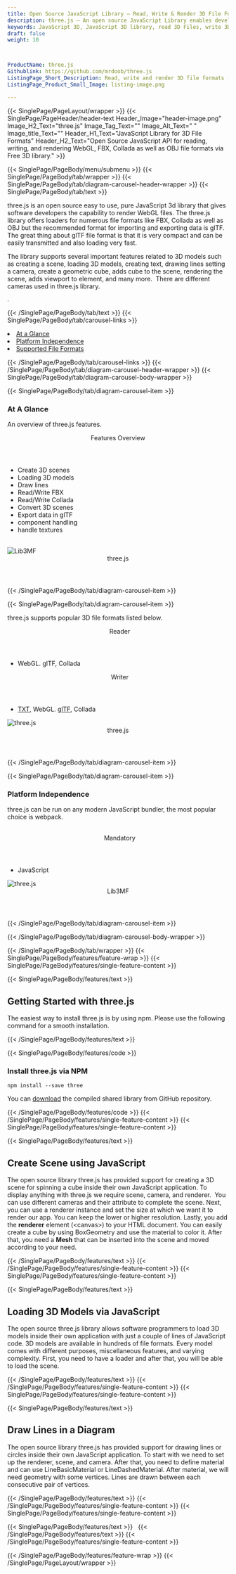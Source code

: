 ```yaml
---
title: Open Source JavaScript Library – Read, Write & Render 3D File Formats
description: three.js – An open source JavaScript Library enables developers to read, write, render and convert 3D File Formats like WebGL, FBX, Collada & OBJ etc.
keywords: JavaScript 3D, JavaScript 3D library, read 3D Files, write 3D Files, convert 3D Files, Open Source 3D library, Render 3D files, Open Source JS Library, render 3D WebGL, read FBX files, read 3D Collada Files
draft: false
weight: 10



ProductName: three.js   
Githublink: https://github.com/mrdoob/three.js
ListingPage_Short_Description: Read, write and render 3D file formats (WebGL, FBX, Collada, and OBJ) via open source 3D library with ease.
ListingPage_Product_Small_Image: listing-image.png 

---
```


{{< SinglePage/PageLayout/wrapper >}}
{{< SinglePage/PageHeader/header-text
Header_Image="header-image.png"
Image_H2_Text="three.js"
Image_Tag_Text=""
Image_Alt_Text=" "
Image_title_Text=""
Header_H1_Text="JavaScript Library for 3D File Formats"
Header_H2_Text="Open Source JavaScript API for reading, writing, and rendering WebGL, FBX, Collada as well as OBJ file formats via Free 3D library." >}}

{{< SinglePage/PageBody/menu/submenu >}}
{{< SinglePage/PageBody/tab/wrapper >}}
{{< SinglePage/PageBody/tab/diagram-carousel-header-wrapper >}}
{{< SinglePage/PageBody/tab/text >}}



<p>three.js is an open source easy to use, pure JavaScript 3d library that gives software developers the capability to render WebGL files. The three.js library offers loaders for numerous file formats like FBX, Collada as well as OBJ but the recommended format for importing and exporting data is glTF.  The great thing about glTF file format is that it is very compact and can be easily transmitted and also loading very fast.</p>
<p>The library supports several important features related to 3D models such as creating a scene, loading 3D models, creating text, drawing lines setting a camera, create a geometric cube, adds cube to the scene, rendering the scene, adds viewport to element, and many more.  There are different cameras used in three.js library.</p>
<p><span style="font-size: 12.16px;">.</span></p>

{{< /SinglePage/PageBody/tab/text >}}
{{< SinglePage/PageBody/tab/carousel-links >}}

<li data-target="#diagramcarousel" data-slide-to="0"><a href="#">At a Glance</a></li>
<li data-target="#diagramcarousel" data-slide-to="2"><a href="#">Platform Independence</a></li>
<li data-target="#diagramcarousel" data-slide-to="1"><a class="activetab" href="#">Supported File Formats</a></li>


{{< /SinglePage/PageBody/tab/carousel-links >}}
{{< /SinglePage/PageBody/tab/diagram-carousel-header-wrapper >}}
{{< SinglePage/PageBody/tab/diagram-carousel-body-wrapper >}}

{{< SinglePage/PageBody/tab/diagram-carousel-item >}}
<h3>At A Glance</h3>
<p>An overview of three.js features.</p>
<div class="diagram1 d1-poi">
<div class="d1-row">
<div class="d1-col d1-right"><header>Features Overview</header>
<ul>
<li>Create 3D scenes</li>
<li>Loading 3D models</li>
<li>Draw lines</li>
<li>Read/Write FBX</li>
<li>Read/Write Collada</li>
<li>Convert 3D scenes</li>
<li>Export data in glTF</li>
<li>component handling</li>
<li>handle textures</li>
</ul>
</div>
<!--/left-->
<div class="d1-col d1-right"> </div>
</div>
<div class="d1-logo"><img class="bg-lite" src='listing-image.png' alt="Lib3MF"><header>three.js</header><footer><small></small></footer></div>
<!--/logo--></div>
<!--/diagram1-->
{{< /SinglePage/PageBody/tab/diagram-carousel-item >}}

{{< SinglePage/PageBody/tab/diagram-carousel-item >}}
<p>three.js supports popular 3D file formats listed below.</p>
<div class="diagram1 d2  d1-poi">
<div class="d1-row">
<div class="d1-col d1-left"><header><i class="fa fa-arrows-v "> </i> Reader</header>
<ul>
<li>WebGL. glTF, Collada</li>
</ul>
</div>
<!--/left-->
<div class="d1-col d1-right"><header><i class="fa  fa-long-arrow-down"> </i> Writer</header>
<ul>
<li><a href="https://docs.fileformat.com/word-processing/txt/">TXT</a>, WebGL. <a href="https://docs.fileformat.com/3d/gltf/">glTF</a>, Collada</li>
</ul>
</div>
<!--/right--></div>
<!--/row-->
<div class="d1-logo"><img class="bg-lite" src='listing-image.png' alt="three.js"><header>three.js</header><footer><small></small></footer></div>
<!--/logo--></div>
<!--/diagram2-->
{{< /SinglePage/PageBody/tab/diagram-carousel-item >}}

{{< SinglePage/PageBody/tab/diagram-carousel-item >}}
<h3>Platform Independence</h3>
<p>three.js can be run on any modern JavaScript bundler, the most popular choice is webpack.</p>
<div class="diagram1 d1-poi">
<div class="d1-row">
<div class="d1-col d1-left"> </div>
<div class="d1-col d1-right"><header><i class="fa fa-cubes"> </i> Mandatory</header>
<ul>
<li>JavaScript </li>
</ul>
</div>
<!--/left
<div class="d1-col d1-right">&nbsp;</div> --> <!--/right--></div>
<!--/row-->
<div class="d1-logo"><img class="bg-lite" src='listing-image.png' alt="three.js"><header>Lib3MF</header><footer><small></small></footer></div>
<!--/logo--></div>
<!--/diagram2 -->
{{< /SinglePage/PageBody/tab/diagram-carousel-item >}}

{{< /SinglePage/PageBody/tab/diagram-carousel-body-wrapper >}}

{{< /SinglePage/PageBody/tab/wrapper >}}
{{< SinglePage/PageBody/features/feature-wrap >}}
{{< SinglePage/PageBody/features/single-feature-content >}}

{{< SinglePage/PageBody/features/text >}}
<h2 class="h2title">Getting Started with three.js</h2>
<p>The easiest way to install three.js is by using npm. Please use the following command for a smooth installation. </p>
{{< /SinglePage/PageBody/features/text >}}

{{< SinglePage/PageBody/features/code >}}
<h3><strong>Install three.js via NPM</strong></h3>
<pre><code class="html">npm install --save three </code></pre>

<p>You can <a href="https://github.com/mrdoob/three.js/archive/dev.zip">download</a> the compiled shared library from GitHub repository.</p>

{{< /SinglePage/PageBody/features/code >}}
{{< /SinglePage/PageBody/features/single-feature-content >}}
{{< SinglePage/PageBody/features/single-feature-content >}}

{{< SinglePage/PageBody/features/text >}}
<h2 class="h2title">Create Scene using JavaScript</h2>
<p>The open source library three.js has provided support for creating a 3D scene for spinning a cube inside their own JavaScript application. To display anything with three.js we require scene, camera, and renderer.  You can use different cameras and their attribute to complete the scene. Next, you can use a renderer instance and set the size at which we want it to render our app. You can keep the lower or higher resolution. Lastly, you add the <strong>renderer</strong> element (&lt;canvas&gt;) to your HTML document. You can easily create a cube by using BoxGeometry and use the material to color it. After that, you need a <strong>Mesh</strong> that can be inserted into the scene and moved according to your need.</p>

{{< /SinglePage/PageBody/features/text >}}
{{< /SinglePage/PageBody/features/single-feature-content >}}
{{< SinglePage/PageBody/features/single-feature-content >}}

{{< SinglePage/PageBody/features/text >}}
<h2 class="h2title">Loading 3D Models via JavaScript</h2>
<p>The open source three.js library allows software programmers to load 3D models inside their own application with just a couple of lines of JavaScript code. 3D models are available in hundreds of file formats. Every model comes with different purposes, miscellaneous features, and varying complexity. First, you need to have a loader and after that, you will be able to load the scene.</p>

{{< /SinglePage/PageBody/features/text >}}
{{< /SinglePage/PageBody/features/single-feature-content >}}
{{< SinglePage/PageBody/features/single-feature-content >}}

{{< SinglePage/PageBody/features/text >}}
<h2 class="h2title">Draw Lines in a Diagram</h2>
<p>The open source library three.js has provided support for drawing lines or circles inside their own JavaScript application. To start with we need to set up the renderer, scene, and camera. After that, you need to define material and can use LineBasicMaterial or LineDashedMaterial. After material, we will need geometry with some vertices. Lines are drawn between each consecutive pair of vertices.</p>

{{< /SinglePage/PageBody/features/text >}}
{{< /SinglePage/PageBody/features/single-feature-content >}}
{{< SinglePage/PageBody/features/single-feature-content >}}

{{< SinglePage/PageBody/features/text >}}
 
{{< /SinglePage/PageBody/features/text >}}
{{< /SinglePage/PageBody/features/single-feature-content >}}

{{< /SinglePage/PageBody/features/feature-wrap >}}
{{< /SinglePage/PageLayout/wrapper >}}